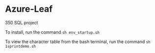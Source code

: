 # Azure-Leaf
350 SQL project

To install, run the command `sh env_startup.sh`


To view the character table from the bash terminal,
run the command `sh 1sprintdemo.sh`
